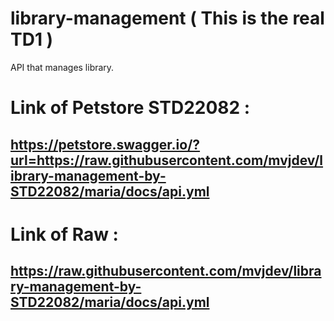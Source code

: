 # library-management ( This is the real TD1 )
API that manages library.

# Link of Petstore STD22082 :

## https://petstore.swagger.io/?url=https://raw.githubusercontent.com/mvjdev/library-management-by-STD22082/maria/docs/api.yml

# Link of Raw :

## https://raw.githubusercontent.com/mvjdev/library-management-by-STD22082/maria/docs/api.yml
